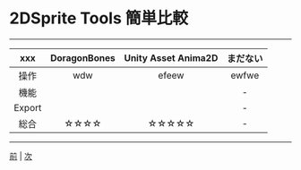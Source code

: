
# 2DSprite Tools 簡単比較 

--- 

|xxx|DoragonBones|Unity Asset Anima2D|まだない|
|:--:|:--:|:--:|:--:|
|操作|wdw|efeew|ewfwe|fwfw|-|
|機能|||-|
|Export|||-|
|総合|☆☆☆☆|☆☆☆☆☆|-|

---


[前](https://github.com/175B005/weekreport4) | [次](https://github.com/175B005/weekreport6)
